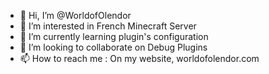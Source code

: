 - 👋 Hi, I’m @WorldofOlendor
- 👀 I’m interested in French Minecraft Server
- 🌱 I’m currently learning plugin's configuration
- 💞️ I’m looking to collaborate on Debug Plugins
- 📫 How to reach me : On my website, worldofolendor.com

<!---
WorldofOlendor/WorldofOlendor is a ✨ special ✨ repository because its `README.md` (this file) appears on your GitHub profile.
You can click the Preview link to take a look at your changes.
--->
